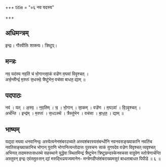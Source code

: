+++
title = "०६ नव यदस्य"

+++
## अधिमन्त्रम्
इन्द्रः। गौरवीतिः शाक्त्यः। त्रिष्टुप्।

## मन्त्रः
नव॒ यद॑स्य नव॒तिं च॑ भो॒गान्त्सा॒कं वज्रे॑ण म॒घवा॑ विवृ॒श्चत् ।  
अर्च॒न्तीन्द्रं॑ म॒रुतः॑ स॒धस्थे॒ त्रैष्टु॑भेन॒ वच॑सा बाधत॒ द्याम् ॥

## पदपाठः
नव॑ । यत् । अ॒स्य॒ । न॒व॒तिम् । च॒ । भो॒गान् । सा॒कम् । वज्रे॑ण । म॒घऽवा॑ । वि॒ऽवृ॒श्चत् ।  
अर्च॑न्ति । इन्द्र॑म् । म॒रुतः॑ । स॒धऽस्थे॑ । त्रैस्तु॑भेन । वच॑सा । बा॒ध॒त॒ । द्याम् ॥

## भाष्यम्
यद्यदा मघवा धनवानिन्द्रः अस्येत्यनेनशंबरउच्यते अस्यशंबरस्यसंबन्धीनि नवनवसङ्ख्याकानि नवतिंच नवतिसङ्ख्याकानिच भोगान् पुराणि भोगानित्यन्तोदात्तः पुरवचनः साकं युगपदेव वज्रेण विवृश्चत् व्यवृश्चत् अभिनत् तदामरुतःसधस्थे सहस्थाने युद्धेवा स्थितमिन्द्रं त्रैष्टुभेन त्रिष्टुछन्दस्केनवचसा वाग्रूपेण स्तोत्रेणार्चन्ति अस्तुवन् इन्द्रः एवंस्तुतःसन् द्यां मरुद्भिःप्रयज्यमानेन- मन्त्रेणदीप्तंशंबराख्यमसुरं बाधताबाधत पिपीडे ॥ ६ ॥